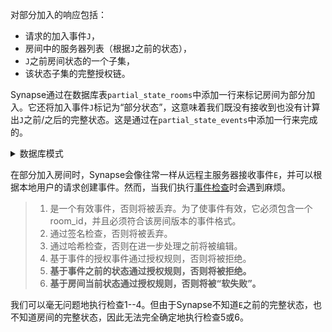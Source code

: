 ﻿对部分加入的响应包括：
- 请求的加入事件`J`，
- 房间中的服务器列表（根据`J`之前的状态），
- `J`之前房间状态的一个子集，
- 该状态子集的完整授权链。

Synapse通过在数据库表`partial_state_rooms`中添加一行来标记房间为部分加入。它还将加入事件`J`标记为“部分状态”，这意味着我们既没有接收到也没有计算出`J`之前/之后的完整状态。这是通过在`partial_state_events`中添加一行来完成的。

<details><summary>数据库模式</summary>

```
matrix=> \d partial_state_events
Table "matrix.partial_state_events"
  Column  │ Type │ Collation │ Nullable │ Default
══════════╪══════╪═══════════╪══════════╪═════════
 room_id  │ text │           │ not null │
 event_id │ text │           │ not null │
 
matrix=> \d partial_state_rooms
                Table "matrix.partial_state_rooms"
         Column         │  Type  │ Collation │ Nullable │ Default 
════════════════════════╪════════╪═══════════╪══════════╪═════════
 room_id                │ text   │           │ not null │ 
 device_lists_stream_id │ bigint │           │ not null │ 0
 join_event_id          │ text   │           │          │ 
 joined_via             │ text   │           │          │ 

matrix=> \d partial_state_rooms_servers
     Table "matrix.partial_state_rooms_servers"
   Column    │ Type │ Collation │ Nullable │ Default 
═════════════╪══════╪═══════════╪══════════╪═════════
 room_id     │ text │           │ not null │ 
 server_name │ text │           │ not null │ 
```

为了简洁，省略了索引、外键和检查约束。
</details>

在部分加入房间时，Synapse会像往常一样从远程主服务器接收事件`E`，并可以根据本地用户的请求创建事件。然而，当我们执行[事件检查]时会遇到麻烦。

> 1. 是一个有效事件，否则将被丢弃。为了使事件有效，它必须包含一个room_id，并且必须符合该房间版本的事件格式。
> 2. 通过签名检查，否则将被丢弃。
> 3. 通过哈希检查，否则在进一步处理之前将被编辑。
> 4. 基于事件的授权事件通过授权规则，否则将被拒绝。
> 5. **基于事件之前的状态通过授权规则，否则将被拒绝。**
> 6. **基于房间当前状态通过授权规则，否则将被“软失败”。**

[事件检查]: https://spec.matrix.org/v1.5/server-server-api/#checks-performed-on-receipt-of-a-pdu

我们可以毫无问题地执行检查1--4。但由于Synapse不知道`E`之前的完整状态，也不知道房间的完整状态，因此无法完全确定地执行检查5或6。